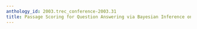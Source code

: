 ```yaml
---
anthology_id: 2003.trec_conference-2003.31
title: Passage Scoring for Question Answering via Bayesian Inference on Lexical Relations
---
```

